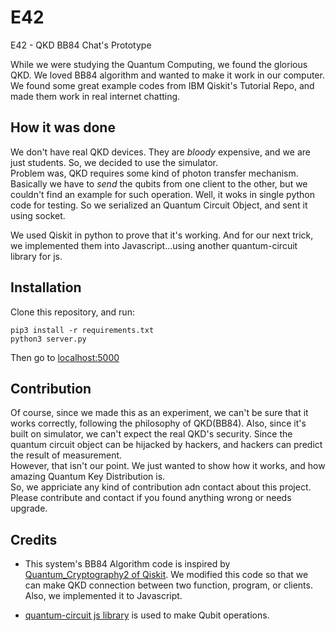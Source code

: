 # E42
E42 - QKD BB84 Chat's Prototype

While we were studying the Quantum Computing, we found the glorious QKD. We loved BB84 algorithm and wanted to make it work in our computer. We found some great example codes from IBM Qiskit's Tutorial Repo, and made them work in real internet chatting.

## How it was done
We don't have real QKD devices. They are *bloody* expensive, and we are just students. So, we decided to use the simulator.  
Problem was, QKD requires some kind of photon transfer mechanism. Basically we have to *send* the qubits from one client to the other, but we couldn't find an example for such operation. Well, it woks in single python code for testing. So we serialized an Quantum Circuit Object, and sent it using socket.  

We used Qiskit in python to prove that it's working. And for our next trick, we implemented them into Javascript...using another quantum-circuit library for js.


## Installation
Clone this repository, and run:
```
pip3 install -r requirements.txt
python3 server.py
```
Then go to [localhost:5000](http://localhost:5000)

## Contribution
Of course, since we made this as an experiment, we can't be sure that it works correctly, following the philosophy of QKD(BB84). Also, since it's built on simulator, we can't expect the real QKD's security. Since the quantum circuit object can be hijacked by hackers, and hackers can predict the result of measurement.  
However, that isn't our point. We just wanted to show how it works, and how amazing Quantum Key Distribution is.  
So, we appriciate any kind of contribution adn contact about this project. Please contribute and contact if you found anything wrong or needs upgrade.

## Credits
* This system's BB84 Algorithm code is inspired by [Quantum_Cryptography2 of Qiskit](https://github.com/Qiskit/qiskit-tutorials/blob/master/community/awards/teach_me_qiskit_2018/quantum_cryptography_qkd/Quantum_Cryptography2.ipynb). We modified this code so that we can make QKD connection between two function, program, or clients. Also, we implemented it to Javascript.

* [quantum-circuit js library](https://www.npmjs.com/package/quantum-circuit) is used to make Qubit operations.